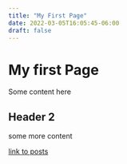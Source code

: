 ```yaml
---
title: "My First Page"
date: 2022-03-05T16:05:45-06:00
draft: false
---
```


# My first Page

Some content here


## Header 2

some more content

[link to posts](/posts)

